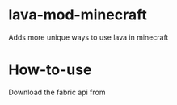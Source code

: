 # lava-mod-minecraft
Adds more unique ways to use lava in minecraft

# How-to-use
Download the fabric api from
